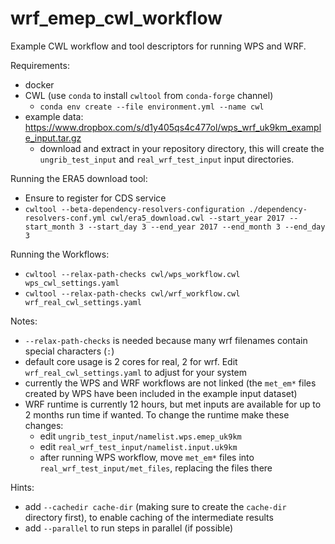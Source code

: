 # wrf_emep_cwl_workflow

Example CWL workflow and tool descriptors for running WPS and WRF.

Requirements:

* docker
* CWL (use `conda` to install `cwltool` from `conda-forge` channel)
  * `conda env create --file environment.yml --name cwl`
* example data: https://www.dropbox.com/s/d1y405qs4c477ol/wps_wrf_uk9km_example_input.tar.gz
  * download and extract in your repository directory, this will create the `ungrib_test_input` and `real_wrf_test_input` input directories.

Running the ERA5 download tool:
* Ensure to register for CDS service
* `cwltool --beta-dependency-resolvers-configuration ./dependency-resolvers-conf.yml cwl/era5_download.cwl --start_year 2017 --start_month 3 --start_day 3 --end_year 2017 --end_month 3 --end_day 3`

Running the Workflows:

* `cwltool --relax-path-checks cwl/wps_workflow.cwl wps_cwl_settings.yaml`
* `cwltool --relax-path-checks cwl/wrf_workflow.cwl wrf_real_cwl_settings.yaml`

Notes:

* `--relax-path-checks` is needed because many wrf filenames contain special characters (`:`)
* default core usage is 2 cores for real, 2 for wrf. Edit `wrf_real_cwl_settings.yaml` to adjust for your system
* currently the WPS and WRF workflows are not linked (the `met_em*` files created by WPS have been included in the example input dataset)
* WRF runtime is currently 12 hours, but met inputs are available for up to 2 months run time if wanted. To change the runtime make these changes:
  * edit `ungrib_test_input/namelist.wps.emep_uk9km`
  * edit `real_wrf_test_input/namelist.input.uk9km`
  * after running WPS workflow, move `met_em*` files into `real_wrf_test_input/met_files`, replacing the files there

Hints:

* add `--cachedir cache-dir` (making sure to create the `cache-dir` directory first), to enable caching of the intermediate results
* add `--parallel` to run steps in parallel (if possible)